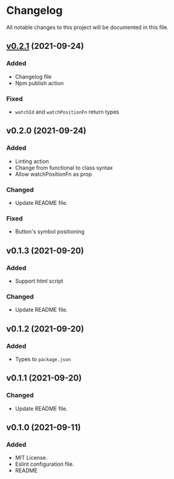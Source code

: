 # Changelog
All notable changes to this project will be documented in this file.

## [v0.2.1] (2021-09-24)
### Added
- Changelog file
- Npm publish action

### Fixed
- `watchId` and `watchPositionFn` return types

## v0.2.0 (2021-09-24)
### Added
- Linting action
- Change from functional to class syntax
- Allow watchPositionFn as prop

### Changed
- Update README file.

### Fixed
- Button's symbol positioning

## v0.1.3 (2021-09-20)
### Added
- Support html script

### Changed
- Update README file.

## v0.1.2 (2021-09-20)
### Added
- Types to `package.json`

## v0.1.1 (2021-09-20)
### Changed
- Update README file.

## v0.1.0 (2021-09-11)
### Added
- MIT License.
- Eslint configuration file.
- README

[v0.2.1]: https://github.com/margaridafp/google-maps-current-location/compare/v.0.2.0...v0.2.1